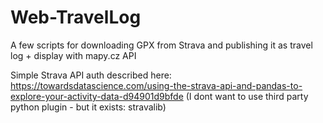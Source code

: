 # Web-TravelLog
A few scripts for downloading GPX from Strava and publishing it as travel log + display with mapy.cz API


Simple Strava API auth described here: https://towardsdatascience.com/using-the-strava-api-and-pandas-to-explore-your-activity-data-d94901d9bfde
(I dont want to use third party python plugin - but it exists: stravalib)
